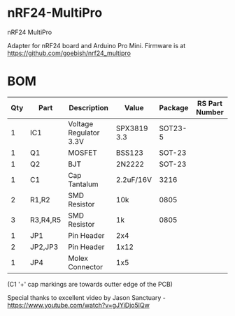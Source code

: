 # nRF24-MultiPro
nRF24 MultiPro

Adapter for nRF24 board and Arduino Pro Mini.
Firmware is at https://github.com/goebish/nrf24_multipro

# BOM
Qty|Part|Description|Value|Package|RS Part Number
---|----|-----------|-----|-------|-------------------
1|IC1|Voltage Regulator 3.3V|SPX3819 3.3|SOT23-5|
1|Q1|MOSFET|BSS123|SOT-23|
1|Q2|BJT|2N2222|SOT-23|
1|C1|Cap Tantalum|2.2uF/16V|3216|
2|R1,R2|SMD Resistor|10k|0805|
3|R3,R4,R5|SMD Resistor|1k|0805|
1|JP1|Pin Header|2x4|
2|JP2,JP3|Pin Header|1x12|
1|JP4|Molex Connector|1x5|

(C1 '+' cap markings are towards outter edge of the PCB)

Special thanks to excellent video by Jason Sanctuary - https://www.youtube.com/watch?v=gJYiDjo5lQw
